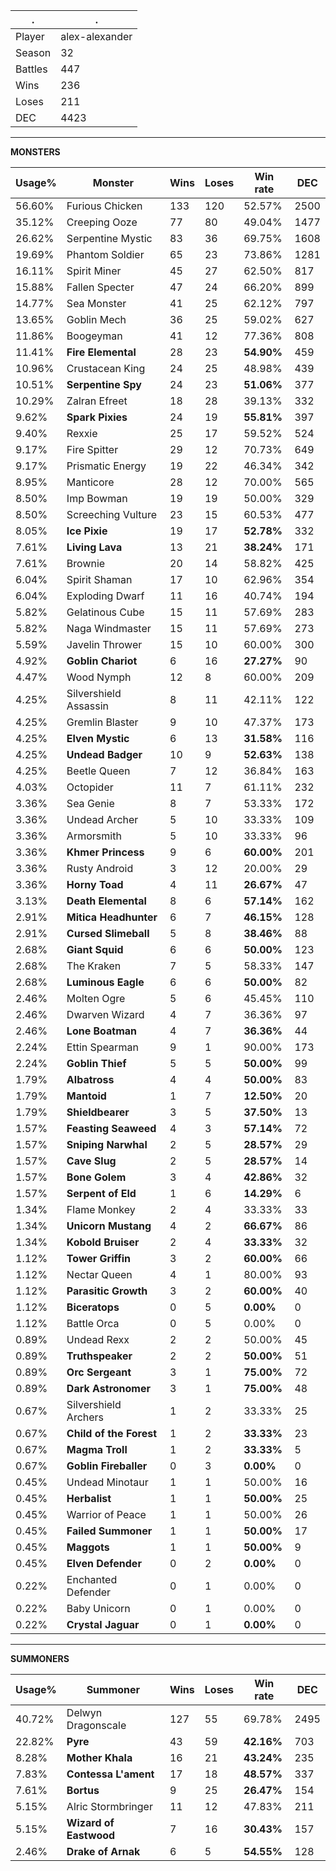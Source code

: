 .|.
|-|-
Player|alex-alexander
Season|32
Battles|447
Wins|236
Loses|211
DEC|4423

---
**MONSTERS**

Usage%|Monster|Wins|Loses|Win rate|DEC|
-|-|-|-|-|-|
56.60%|Furious Chicken|133|120|52.57%|2500|
35.12%|Creeping Ooze|77|80|49.04%|1477|
26.62%|Serpentine Mystic|83|36|69.75%|1608|
19.69%|Phantom Soldier|65|23|73.86%|1281|
16.11%|Spirit Miner|45|27|62.50%|817|
15.88%|Fallen Specter|47|24|66.20%|899|
14.77%|Sea Monster|41|25|62.12%|797|
13.65%|Goblin Mech|36|25|59.02%|627|
11.86%|Boogeyman|41|12|77.36%|808|
11.41%|**Fire Elemental**|28|23|**54.90%**|459|
10.96%|Crustacean King|24|25|48.98%|439|
10.51%|**Serpentine Spy**|24|23|**51.06%**|377|
10.29%|Zalran Efreet|18|28|39.13%|332|
9.62%|**Spark Pixies**|24|19|**55.81%**|397|
9.40%|Rexxie|25|17|59.52%|524|
9.17%|Fire Spitter|29|12|70.73%|649|
9.17%|Prismatic Energy|19|22|46.34%|342|
8.95%|Manticore|28|12|70.00%|565|
8.50%|Imp Bowman|19|19|50.00%|329|
8.50%|Screeching Vulture|23|15|60.53%|477|
8.05%|**Ice Pixie**|19|17|**52.78%**|332|
7.61%|**Living Lava**|13|21|**38.24%**|171|
7.61%|Brownie|20|14|58.82%|425|
6.04%|Spirit Shaman|17|10|62.96%|354|
6.04%|Exploding Dwarf|11|16|40.74%|194|
5.82%|Gelatinous Cube|15|11|57.69%|283|
5.82%|Naga Windmaster|15|11|57.69%|273|
5.59%|Javelin Thrower|15|10|60.00%|300|
4.92%|**Goblin Chariot**|6|16|**27.27%**|90|
4.47%|Wood Nymph|12|8|60.00%|209|
4.25%|Silvershield Assassin|8|11|42.11%|122|
4.25%|Gremlin Blaster|9|10|47.37%|173|
4.25%|**Elven Mystic**|6|13|**31.58%**|116|
4.25%|**Undead Badger**|10|9|**52.63%**|138|
4.25%|Beetle Queen|7|12|36.84%|163|
4.03%|Octopider|11|7|61.11%|232|
3.36%|Sea Genie|8|7|53.33%|172|
3.36%|Undead Archer|5|10|33.33%|109|
3.36%|Armorsmith|5|10|33.33%|96|
3.36%|**Khmer Princess**|9|6|**60.00%**|201|
3.36%|Rusty Android|3|12|20.00%|29|
3.36%|**Horny Toad**|4|11|**26.67%**|47|
3.13%|**Death Elemental**|8|6|**57.14%**|162|
2.91%|**Mitica Headhunter**|6|7|**46.15%**|128|
2.91%|**Cursed Slimeball**|5|8|**38.46%**|88|
2.68%|**Giant Squid**|6|6|**50.00%**|123|
2.68%|The Kraken|7|5|58.33%|147|
2.68%|**Luminous Eagle**|6|6|**50.00%**|82|
2.46%|Molten Ogre|5|6|45.45%|110|
2.46%|Dwarven Wizard|4|7|36.36%|97|
2.46%|**Lone Boatman**|4|7|**36.36%**|44|
2.24%|Ettin Spearman|9|1|90.00%|173|
2.24%|**Goblin Thief**|5|5|**50.00%**|99|
1.79%|**Albatross**|4|4|**50.00%**|83|
1.79%|**Mantoid**|1|7|**12.50%**|20|
1.79%|**Shieldbearer**|3|5|**37.50%**|13|
1.57%|**Feasting Seaweed**|4|3|**57.14%**|72|
1.57%|**Sniping Narwhal**|2|5|**28.57%**|29|
1.57%|**Cave Slug**|2|5|**28.57%**|14|
1.57%|**Bone Golem**|3|4|**42.86%**|32|
1.57%|**Serpent of Eld**|1|6|**14.29%**|6|
1.34%|Flame Monkey|2|4|33.33%|33|
1.34%|**Unicorn Mustang**|4|2|**66.67%**|86|
1.34%|**Kobold Bruiser**|2|4|**33.33%**|32|
1.12%|**Tower Griffin**|3|2|**60.00%**|66|
1.12%|Nectar Queen|4|1|80.00%|93|
1.12%|**Parasitic Growth**|3|2|**60.00%**|40|
1.12%|**Biceratops**|0|5|**0.00%**|0|
1.12%|Battle Orca|0|5|0.00%|0|
0.89%|Undead Rexx|2|2|50.00%|45|
0.89%|**Truthspeaker**|2|2|**50.00%**|51|
0.89%|**Orc Sergeant**|3|1|**75.00%**|72|
0.89%|**Dark Astronomer**|3|1|**75.00%**|48|
0.67%|Silvershield Archers|1|2|33.33%|25|
0.67%|**Child of the Forest**|1|2|**33.33%**|23|
0.67%|**Magma Troll**|1|2|**33.33%**|5|
0.67%|**Goblin Fireballer**|0|3|**0.00%**|0|
0.45%|Undead Minotaur|1|1|50.00%|16|
0.45%|**Herbalist**|1|1|**50.00%**|25|
0.45%|Warrior of Peace|1|1|50.00%|26|
0.45%|**Failed Summoner**|1|1|**50.00%**|17|
0.45%|**Maggots**|1|1|**50.00%**|9|
0.45%|**Elven Defender**|0|2|**0.00%**|0|
0.22%|Enchanted Defender|0|1|0.00%|0|
0.22%|Baby Unicorn|0|1|0.00%|0|
0.22%|**Crystal Jaguar**|0|1|**0.00%**|0|

---
**SUMMONERS**

Usage%|Summoner|Wins|Loses|Win rate|DEC|
-|-|-|-|-|-|
40.72%|Delwyn Dragonscale|127|55|69.78%|2495|
22.82%|**Pyre**|43|59|**42.16%**|703|
8.28%|**Mother Khala**|16|21|**43.24%**|235|
7.83%|**Contessa L'ament**|17|18|**48.57%**|337|
7.61%|**Bortus**|9|25|**26.47%**|154|
5.15%|Alric Stormbringer|11|12|47.83%|211|
5.15%|**Wizard of Eastwood**|7|16|**30.43%**|157|
2.46%|**Drake of Arnak**|6|5|**54.55%**|128|
